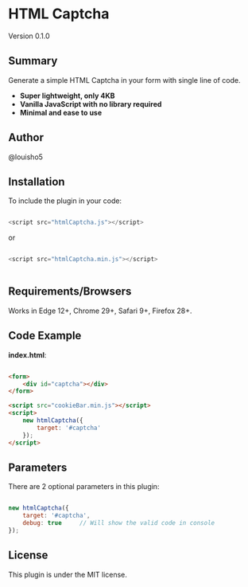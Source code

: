 # HTML Captcha

Version 0.1.0

## Summary

Generate a simple HTML Captcha in your form with single line of code. 

* <strong>Super lightweight, only 4KB</strong><br>
* <strong>Vanilla JavaScript with no library required</strong><br>
* <strong>Minimal and ease to use</strong><br>

## Author

@louisho5

## Installation

To include the plugin in your code:

```js script

<script src="htmlCaptcha.js"></script>

```

or


```js script

<script src="htmlCaptcha.min.js"></script>
	
```

## Requirements/Browsers

Works in Edge 12+, Chrome 29+, Safari 9+, Firefox 28+.

## Code Example

**index.html**:

```html

<form>
	<div id="captcha"></div>
</form>

<script src="cookieBar.min.js"></script>
<script>
    new htmlCaptcha({
		target: '#captcha'
	});
</script>

```

## Parameters

There are 2 optional parameters in this plugin:

```js script

new htmlCaptcha({
    target: '#captcha',
    debug: true		// Will show the valid code in console
});

```

## License

This plugin is under the MIT license.
